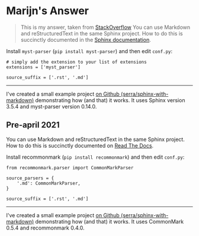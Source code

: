 # Marijn's Answer

> This is my answer, taken from [StackOverflow](http://stackoverflow.com/a/33797841/322283)
You can use Markdown and reStructuredText in the same Sphinx project. 
How to do this is succinctly documented in the [Sphinx documentation]. 

Install `myst-parser` (`pip install myst-parser`) and then edit `conf.py`:

    # simply add the extension to your list of extensions
    extensions = ['myst_parser']

    source_suffix = ['.rst', '.md']

---

I've created a small example project [on Github (serra/sphinx-with-markdown)](https://github.com/serra/sphinx-with-markdown) demonstrating how (and that) it works. It uses Sphinx version 3.5.4 and myst-parser version 0.14.0.


 [Sphinx documentation]: https://www.sphinx-doc.org/en/master/usage/markdown.html


## Pre-april 2021 

You can use Markdown and reStructuredText in the same Sphinx project. How to do this is succinctly documented on [Read The Docs]. 

Install recommonmark (`pip install recommonmark`) and then edit `conf.py`:

    from recommonmark.parser import CommonMarkParser

    source_parsers = {
        '.md': CommonMarkParser,
    }

    source_suffix = ['.rst', '.md']

---

I've created a small example project [on Github (serra/sphinx-with-markdown)](https://github.com/serra/sphinx-with-markdown) demonstrating how (and that) it works. It uses CommonMark 0.5.4 and recommonmark 0.4.0.


 [Read The Docs]: http://docs.readthedocs.org/en/latest/getting_started.html#in-markdown
 [beni]: http://stackoverflow.com/a/2487862/322283